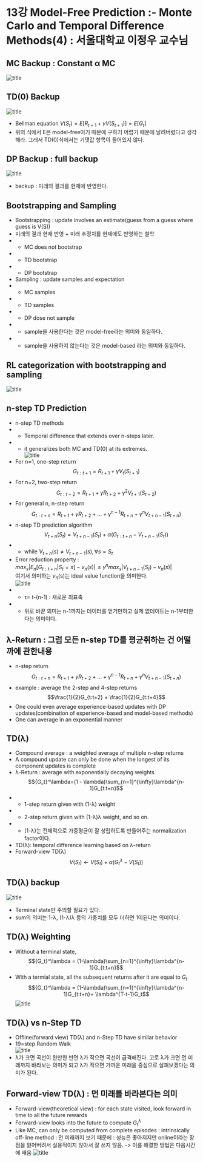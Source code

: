 # 13강 Model-Free Prediction :- Monte Carlo and Temporal Difference Methods(4) : 서울대학교 이정우 교수님

## MC Backup : Constant &alpha; MC
![title](./img/69_MC.PNG)

## TD(0) Backup
![title](./img/70_TD.PNG)
- Bellman equation $V(S_t) = E[R_{t+1} + \gamma V(S_{t+1})]=E[G_t]$
- 위의 식에서 E은 model-free이기 때문에 구하기 어렵기 때문에 날려버렸다고 생각해라. 그래서 TD(0)식에서는 기댓값 항목이 들어있지 않다.

## DP Backup : full backup
![title](./img/71_DP.PNG)
- backup : 미래의 결과를 현재에 반영한다.

## Bootstrapping and Sampling
- Bootstrapping : update involves an estimate(guess from a guess where guess is V(S))
- 미래의 결과 현재 반영 + 미래 추정치를 현재에도 반영하는 철학
- - MC does not bootstrap
- - TD bootstrap
- - DP bootstrap
- Sampling : update samples and expectation
- - MC samples
- - TD samples 
- - DP dose not sample 
- - sample을 사용한다는 것은 model-free라는 의미와 동일하다. 
- - sample을 사용하지 않는다는 것은 model-based 라는 의미와 동일하다.

## RL categorization with bootstrapping and sampling
![title](./img/72_RL.PNG)

## n-step TD Prediction
- n-step TD methods
- - Temporal difference that extends over n-steps later.
- - it generalizes both MC and TD(0) at its extremes.  
![title](./img/73_TD.PNG)
- For n=1, one-step return 
$$G_{t:t+1} = R_{t+1} + \gamma V_t(S_{t+1})$$
- For n=2, two-step return
$$G_{t:t+2} = R_{t+1} + \gamma R_{t+2} + \gamma^2 V_{t+1}(S_{t+2})$$
- For general n, n-step return
$$G_{t:t+n} = R_{t+1} + \gamma R_{t+2} + ... + \gamma^{n-1} R_{t+n} + \gamma^n V_{t+n-1}(S_{t+n})$$
- n-step TD prediction algorithm
$$V_{t+n}(S_t)= V_{t+n-1}(S_t)+\alpha(G_{t:t+n} - V_{t+n-1}(S_t))$$
- - while $V_{t+n}(s) \neq V_{t+n-1}(s), \forall s =S_t$
- Error reduction property :  
$max_s|E_\pi[G_{t:t+n}|S_t=s]-v_\pi(s)|\leq \gamma^nmax_s|V_{t+n-1}(S_t)-v_\pi(s)|$  
여기서 의미하는 $v_\pi$(s)는 ideal value function을 의미한다.  
![title](./img/74_TD.PNG)
- - &tau;= t-(n-1) : 새로운 죄표축
- - 위로 바꾼 의미는 n-1까지는 데이터를 얻기만하고 실제 없데이트는 n-1부터한다는 의미이다.

## &lambda;-Return : 그럼 모든 n-step TD를 평균취하는 건 어떨까에 관한내용
- n-step return  
$$G_{t:t+n} = R_{t+1} + \gamma R_{t+2} + ... + \gamma^{n-1} R_{t+n} + \gamma^n V_{t+n-1}(S_{t+n})$$
- example : average the 2-step and 4-step returns
$$\frac{1}{2}G_{t:t+2} + \frac{1}{2}G_{t:t+4}$$
- One could even average experience-based updates with DP updates(combination of experience-based and model-based methods)
- One can average in an exponential manner

## TD(&lambda;)
- Compound average : a weighted average of multiple n-step returns
- A compound update can only be done when the longest of its component updates is complete
- &lambda;-Return : average with exponentially decaying weights
$${G_t}^\lambda=(1 - \lambda)\sum_{n=1}^{\infty}\lambda^{n-1}G_{t:t+n}$$
- - 1-step return given with (1-&lambda;) weight
- - 2-step return given with (1-&lambda;)&lambda; weight, and so on.
- - (1-&lambda;)는 전체적으로 가중평균이 잘 성립하도록 만들어주는 normalization factor이다.
- TD(&lambda;): temporal difference learning based on &lambda;-return
- Forward-view TD(&lambda;)
$$V(S_t) \leftarrow V(S_t)+ \alpha({G_t}^\lambda-V(S_t))$$

## TD(&lambda;) backup
![title](./img/75_TD.PNG)
- Terminal state만 주의할 필요가 있다.
- sum의 의미는 1-&lambda;, (1-&lambda;)&lambda; 등의 가중치를 모두 더하면 1이된다는 의미이다.

## TD(&lambda;) Weighting
- Without a terminal state, 
$${G_t}^\lambda = (1-\lambda)\sum_{n=1}^{\infty}\lambda^{n-1}G_{t:t+n}$$
- With a termial state, all the subsequent returns after it are equal to $G_t$
$${G_t}^\lambda = (1-\lambda)\sum_{n=1}^{\infty}\lambda^{n-1}G_{t:t+n}+ \lambda^{T-t-1}G_t$$
![title](./img/76_weight.PNG)

## TD(&lambda;) vs n-Step TD
- Offline(forward view) TD(&lambda;) and n-Step TD have similar behavior
- 19=step Random Walk  
![title](./img/77_TDandnstepTD.PNG)
- &lambda;가 크면 곡선이 완만한 반면 &lambda;가 작으면 곡선이 급격해진다. 고로 &lambda;가 크면 먼 미래까지 바라보는 의미가 되고 &lambda;가 작으면 가까운 미래을 중심으로 살펴보겠다는 의미가 된다.

## Forward-view TD(&lambda;) : 먼 미래를 바라본다는 의미
- Forward-view(theoretical view) : for each state visited, look forward in time to all the future rewards
- Forward-view looks into the future to compute ${G_t}^\lambda$
- Like MC, can only be computed from complete episodes : intrinsically off-line method : 먼 미래까지 보기 때문에  : 성능은 좋아지지만 online이라는 장점을 잃어버려서 실용적이지 않아서 잘 쓰지 않음.  -> 이를 해결한 방법은 다음시간에 배움
![title](./img/78_TD.PNG)
